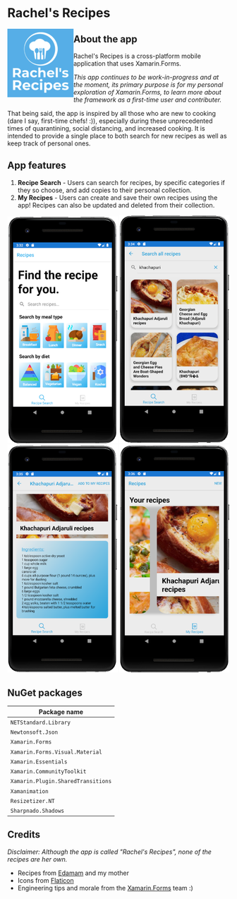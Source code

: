 # Rachel's Recipes

<img src="screenshots/app_logo.png" align="left" width="150">

## About the app

Rachel's Recipes is a cross-platform mobile application that uses Xamarin.Forms.

_This app continues to be work-in-progress and at the moment, its primary purpose is for my personal exploration of Xamarin.Forms, to learn more about the framework as a first-time user and contributer._

That being said, the app is inspired by all those who are new to cooking (dare I say, first-time chefs! :)), especially during these unprecedented times of quarantining, social distancing, and increased cooking. It is intended to provide a single place to both search for new recipes as well as keep track of personal ones.

## App features

1. **Recipe Search** - Users can search for recipes, by specific categories if they so choose, and add copies to their personal collection.
2. **My Recipes** - Users can create and save their own recipes using the app! Recipes can also be updated and deleted from their collection.

<p float="left">
  <img src="screenshots/screen_starting.png" width="250">
  <img src="screenshots/screen_search_recipes.png" width="250">
  <img src="screenshots/screen_recipe_detail.png" width="250">
  <img src="screenshots/screen_recipes_carousel.png" width="250">
</p>

## NuGet packages

|Package name|
|--------------------------------------------------------|
|`NETStandard.Library`|
|`Newtonsoft.Json` |
|`Xamarin.Forms`|
|`Xamarin.Forms.Visual.Material`|
|`Xamarin.Essentials`|
|`Xamarin.CommunityToolkit`|
|`Xamarin.Plugin.SharedTransitions`|
|`Xamanimation`|
|`Resizetizer.NT`|
|`Sharpnado.Shadows`|

## Credits
_Disclaimer: Although the app is called "Rachel's Recipes", none of the recipes are her own._
* Recipes from [Edamam](https://developer.edamam.com/) and my mother
* Icons from [Flaticon](https://www.flaticon.com/)
* Engineering tips and morale from the [Xamarin.Forms](https://github.com/xamarin/Xamarin.Forms) team :)